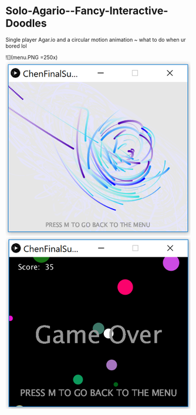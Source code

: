 # Solo-Agario--Fancy-Interactive-Doodles
Single player Agar.io and a circular motion animation ~ what to do when ur bored lol

![](menu.PNG =250x)
![](CircularMotionArt.PNG)
![](agarPic.PNG)
